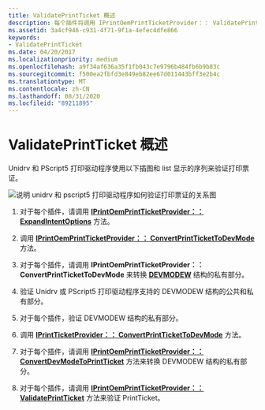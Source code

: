 ```yaml
---
title: ValidatePrintTicket 概述
description: 每个插件将调用 IPrintOemPrintTicketProvider：： ValidatePrintTicket 方法来验证 PrintTicket。
ms.assetid: 3a4cf946-c931-4f71-9f1a-4efec4dfe866
keywords:
- ValidatePrintTicket
ms.date: 04/20/2017
ms.localizationpriority: medium
ms.openlocfilehash: a9f34af636a35f1fb043c7e9796b484fb6b9b83c
ms.sourcegitcommit: f500ea2fbfd3e849eb82ee67d011443bff3e2b4c
ms.translationtype: MT
ms.contentlocale: zh-CN
ms.lasthandoff: 08/31/2020
ms.locfileid: "89211895"
---
```

# <a name="validateprintticket-overview"></a>ValidatePrintTicket 概述


Unidrv 和 PScript5 打印驱动程序使用以下插图和 list 显示的序列来验证打印票证。

![说明 unidrv 和 pscript5 打印驱动程序如何验证打印票证的关系图](images/ptpcvalpt-uml.gif)

1.  对于每个插件，请调用 [**IPrintOemPrintTicketProvider：： ExpandIntentOptions**](/windows-hardware/drivers/ddi/prcomoem/nf-prcomoem-iprintoemprintticketprovider-expandintentoptions) 方法。

2.  调用 [**IPrintOemPrintTicketProvider：： ConvertPrintTicketToDevMode**](/windows-hardware/drivers/ddi/prcomoem/nf-prcomoem-iprintoemprintticketprovider-convertprinttickettodevmode) 方法。

3.  对于每个插件，请调用 **IPrintOemPrintTicketProvider：： ConvertPrintTicketToDevMode** 来转换 [**DEVMODEW**](/windows/win32/api/wingdi/ns-wingdi-devmodew) 结构的私有部分。

4.  验证 Unidrv 或 PScript5 打印驱动程序支持的 DEVMODEW 结构的公共和私有部分。

5.  对于每个插件，验证 DEVMODEW 结构的私有部分。

6.  调用 [**IPrintTicketProvider：： ConvertPrintTicketToDevMode**](/previous-versions/windows/hardware/drivers/ff554363(v=vs.85)) 方法。

7.  对于每个插件，请调用 [**IPrintOemPrintTicketProvider：： ConvertDevModeToPrintTicket**](/previous-versions/windows/hardware/drivers/ff553161(v=vs.85)) 方法来转换 DEVMODEW 结构的私有部分。

8.  对于每个插件，请调用 [**IPrintOemPrintTicketProvider：： ValidatePrintTicket**](/previous-versions/windows/hardware/drivers/ff553184(v=vs.85)) 方法来验证 PrintTicket。

 

